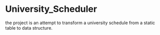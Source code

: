 # University_Scheduler
the project is an attempt to transform a university schedule from a static table to data structure.

